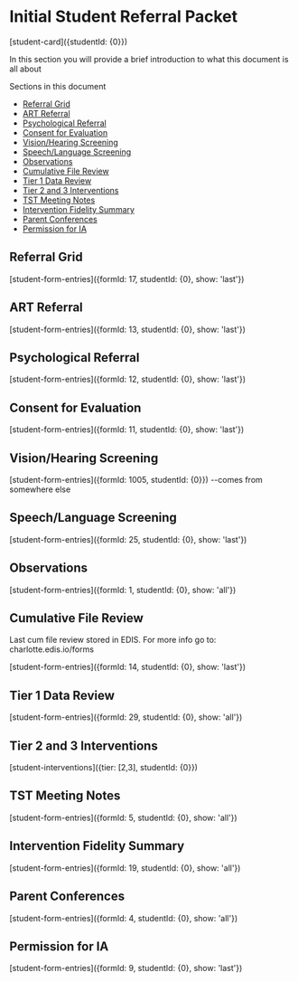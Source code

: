 # Initial Student Referral Packet

[student-card]({studentId: {0}})

In this section you will provide a brief introduction to what this document is all about

Sections in this document
* [Referral Grid](#)
* [ART Referral](#)
* [Psychological Referral](#)
* [Consent for Evaluation](#)
* [Vision/Hearing Screening](#)
* [Speech/Language Screening](#)
* [Observations](#)
* [Cumulative File Review](#)
* [Tier 1 Data Review](#)
* [Tier 2 and 3 Interventions](#)
* [TST Meeting Notes](#)
* [Intervention Fidelity Summary](#)
* [Parent Conferences](#)
* [Permission for IA](#)

## Referral Grid
[student-form-entries]({formId: 17, studentId: {0}, show: 'last'})

## ART Referral
[student-form-entries]({formId: 13, studentId: {0}, show: 'last'})

## Psychological Referral
[student-form-entries]({formId: 12, studentId: {0}, show: 'last'})

## Consent for Evaluation
[student-form-entries]({formId: 11, studentId: {0}, show: 'last'})

## Vision/Hearing Screening
[student-form-entries]({formId: 1005, studentId: {0}}) --comes from somewhere else

## Speech/Language Screening
[student-form-entries]({formId: 25, studentId: {0}, show: 'last'})

## Observations
[student-form-entries]({formId: 1, studentId: {0}, show: 'all'})

## Cumulative File Review
Last cum file review stored in EDIS. For more info go to: charlotte.edis.io/forms

[student-form-entries]({formId: 14, studentId: {0}, show: 'last'})

## Tier 1 Data Review
[student-form-entries]({formId: 29, studentId: {0}, show: 'all'})

## Tier 2 and 3 Interventions
[student-interventions]({tier: [2,3], studentId: {0}})

## TST Meeting Notes
[student-form-entries]({formId: 5, studentId: {0}, show: 'all'})

## Intervention Fidelity Summary
[student-form-entries]({formId: 19, studentId: {0}, show: 'all'})

## Parent Conferences
[student-form-entries]({formId: 4, studentId: {0}, show: 'all'})

## Permission for IA
[student-form-entries]({formId: 9, studentId: {0}, show: 'last'})
